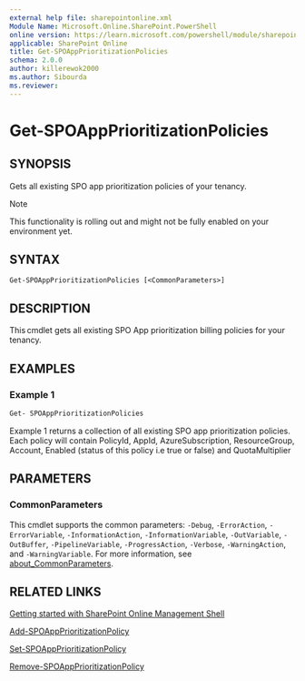 ```yaml
---
external help file: sharepointonline.xml
Module Name: Microsoft.Online.SharePoint.PowerShell
online version: https://learn.microsoft.com/powershell/module/sharepoint-online/Get-SPOAppPrioritizationPolicies
applicable: SharePoint Online
title: Get-SPOAppPrioritizationPolicies
schema: 2.0.0
author: killerewok2000
ms.author: Sibourda
ms.reviewer:
---
```


# Get-SPOAppPrioritizationPolicies

## SYNOPSIS

Gets all existing SPO app prioritization policies of your tenancy. 
> [!NOTE]
> This functionality is rolling out and might not be fully enabled on your environment yet. 

## SYNTAX

```
Get-SPOAppPrioritizationPolicies [<CommonParameters>]
```


## DESCRIPTION

This cmdlet gets all existing SPO App prioritization billing policies for your tenancy.

## EXAMPLES

### Example 1

```powershell
Get- SPOAppPrioritizationPolicies 
```

Example 1 returns a collection of all existing SPO app prioritization policies. Each policy will contain PolicyId, AppId, AzureSubscription, ResourceGroup, Account, Enabled (status of this policy i.e true or false) and QuotaMultiplier 


## PARAMETERS

### CommonParameters

This cmdlet supports the common parameters: `-Debug`, `-ErrorAction`, `-ErrorVariable`, `-InformationAction`, `-InformationVariable`, `-OutVariable`, `-OutBuffer`, `-PipelineVariable`, `-ProgressAction`, `-Verbose`, `-WarningAction`, and `-WarningVariable`. For more information, see [about_CommonParameters](/powershell/module/microsoft.powershell.core/about/about_commonparameters).

## RELATED LINKS

[Getting started with SharePoint Online Management Shell](/powershell/sharepoint/sharepoint-online/connect-sharepoint-online)

[Add-SPOAppPrioritizationPolicy](./Add-SPOAppPrioritizationPolicy.md)

[Set-SPOAppPrioritizationPolicy](./Set-SPOAppPrioritizationPolicy.md)

[Remove-SPOAppPrioritizationPolicy](./Remove-SPOAppPrioritizationPolicy.md)

